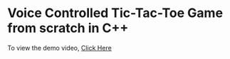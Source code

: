 # Voice Controlled Tic-Tac-Toe Game from scratch in C++
To view the demo video, [Click Here](https://youtu.be/2M8rSIYRHrc)